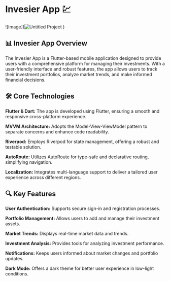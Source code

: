 # Invesier App 💹

![Image](![Untitled Project](https://github.com/user-attachments/assets/6500d471-e656-4e3d-8dab-85a4f061ab19)
)


## 📊 Invesier App Overview

The Invesier App is a Flutter-based mobile application designed to provide users with a comprehensive platform for managing their investments. With a user-friendly interface and robust features, the app allows users to track their investment portfolios, analyze market trends, and make informed financial decisions.

## 🛠️ Core Technologies

**Flutter & Dart:** The app is developed using Flutter, ensuring a smooth and responsive cross-platform experience.

**MVVM Architecture:** Adopts the Model-View-ViewModel pattern to separate concerns and enhance code readability.

**Riverpod:** Employs Riverpod for state management, offering a robust and testable solution.

**AutoRoute:** Utilizes AutoRoute for type-safe and declarative routing, simplifying navigation.

**Localization:** Integrates multi-language support to deliver a tailored user experience across different regions.

## 🔍 Key Features

**User Authentication:** Supports secure sign-in and registration processes.

**Portfolio Management:** Allows users to add and manage their investment assets.

**Market Trends:** Displays real-time market data and trends.

**Investment Analysis:** Provides tools for analyzing investment performance.

**Notifications:** Keeps users informed about market changes and portfolio updates.

**Dark Mode:** Offers a dark theme for better user experience in low-light conditions.
